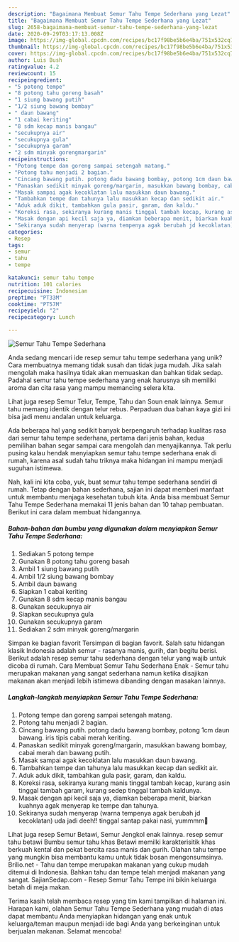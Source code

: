 ```yaml
---
description: "Bagaimana Membuat Semur Tahu Tempe Sederhana yang Lezat"
title: "Bagaimana Membuat Semur Tahu Tempe Sederhana yang Lezat"
slug: 2658-bagaimana-membuat-semur-tahu-tempe-sederhana-yang-lezat
date: 2020-09-29T03:17:13.008Z
image: https://img-global.cpcdn.com/recipes/bc17f98be5b6e4ba/751x532cq70/semur-tahu-tempe-sederhana-foto-resep-utama.jpg
thumbnail: https://img-global.cpcdn.com/recipes/bc17f98be5b6e4ba/751x532cq70/semur-tahu-tempe-sederhana-foto-resep-utama.jpg
cover: https://img-global.cpcdn.com/recipes/bc17f98be5b6e4ba/751x532cq70/semur-tahu-tempe-sederhana-foto-resep-utama.jpg
author: Luis Bush
ratingvalue: 4.2
reviewcount: 15
recipeingredient:
- "5 potong tempe"
- "8 potong tahu goreng basah"
- "1 siung bawang putih"
- "1/2 siung bawang bombay"
- " daun bawang"
- "1 cabai keriting"
- "8 sdm kecap manis bangau"
- "secukupnya air"
- "secukupnya gula"
- "secukupnya garam"
- "2 sdm minyak gorengmargarin"
recipeinstructions:
- "Potong tempe dan goreng sampai setengah matang."
- "Potong tahu menjadi 2 bagian."
- "Cincang bawang putih. potong dadu bawang bombay, potong 1cm daun bawang. iris tipis cabai merah keriting."
- "Panaskan sedikit minyak goreng/margarin, masukkan bawang bombay, cabai merah dan bawang putih."
- "Masak sampai agak kecoklatan lalu masukkan daun bawang."
- "Tambahkan tempe dan tahunya lalu masukkan kecap dan sedikit air."
- "Aduk aduk dikit, tambahkan gula pasir, garam, dan kaldu."
- "Koreksi rasa, sekiranya kurang manis tinggal tambah kecap, kurang asin tinggal tambah garam, kurang sedep tinggal tambah kaldunya."
- "Masak dengan api kecil saja ya, diamkan beberapa menit, biarkan kuahnya agak menyerap ke tempe dan tahunya."
- "Sekiranya sudah menyerap (warna tempenya agak berubah jd kecoklatan) uda jadi deeh!! tinggal santap pakai nasi, yummmm🥰"
categories:
- Resep
tags:
- semur
- tahu
- tempe

katakunci: semur tahu tempe 
nutrition: 101 calories
recipecuisine: Indonesian
preptime: "PT33M"
cooktime: "PT57M"
recipeyield: "2"
recipecategory: Lunch

---
```



![Semur Tahu Tempe Sederhana](https://img-global.cpcdn.com/recipes/bc17f98be5b6e4ba/751x532cq70/semur-tahu-tempe-sederhana-foto-resep-utama.jpg)

Anda sedang mencari ide resep semur tahu tempe sederhana yang unik? Cara membuatnya memang tidak susah dan tidak juga mudah. Jika salah mengolah maka hasilnya tidak akan memuaskan dan bahkan tidak sedap. Padahal semur tahu tempe sederhana yang enak harusnya sih memiliki aroma dan cita rasa yang mampu memancing selera kita.

Lihat juga resep Semur Telur, Tempe, Tahu dan Soun enak lainnya. Semur tahu memang identik dengan telur rebus. Perpaduan dua bahan kaya gizi ini bisa jadi menu andalan untuk keluarga.

Ada beberapa hal yang sedikit banyak berpengaruh terhadap kualitas rasa dari semur tahu tempe sederhana, pertama dari jenis bahan, kedua pemilihan bahan segar sampai cara mengolah dan menyajikannya. Tak perlu pusing kalau hendak menyiapkan semur tahu tempe sederhana enak di rumah, karena asal sudah tahu triknya maka hidangan ini mampu menjadi suguhan istimewa.


Nah, kali ini kita coba, yuk, buat semur tahu tempe sederhana sendiri di rumah. Tetap dengan bahan sederhana, sajian ini dapat memberi manfaat untuk membantu menjaga kesehatan tubuh kita. Anda bisa membuat Semur Tahu Tempe Sederhana memakai 11 jenis bahan dan 10 tahap pembuatan. Berikut ini cara dalam membuat hidangannya.

<!--inarticleads1-->

##### Bahan-bahan dan bumbu yang digunakan dalam menyiapkan Semur Tahu Tempe Sederhana:

1. Sediakan 5 potong tempe
1. Gunakan 8 potong tahu goreng basah
1. Ambil 1 siung bawang putih
1. Ambil 1/2 siung bawang bombay
1. Ambil  daun bawang
1. Siapkan 1 cabai keriting
1. Gunakan 8 sdm kecap manis bangau
1. Gunakan secukupnya air
1. Siapkan secukupnya gula
1. Gunakan secukupnya garam
1. Sediakan 2 sdm minyak goreng/margarin


Simpan ke bagian favorit Tersimpan di bagian favorit. Salah satu hidangan klasik Indonesia adalah semur - rasanya manis, gurih, dan begitu berisi. Berikut adalah resep semur tahu sederhana dengan telur yang wajib untuk dicoba di rumah. Cara Membuat Semur Tahu Sederhana Enak - Semur tahu merupakan makanan yang sangat sederhana namun ketika disajikan makanan akan menjadi lebih istimewa dibanding dengan masakan lainnya. 

<!--inarticleads2-->

##### Langkah-langkah menyiapkan Semur Tahu Tempe Sederhana:

1. Potong tempe dan goreng sampai setengah matang.
1. Potong tahu menjadi 2 bagian.
1. Cincang bawang putih. potong dadu bawang bombay, potong 1cm daun bawang. iris tipis cabai merah keriting.
1. Panaskan sedikit minyak goreng/margarin, masukkan bawang bombay, cabai merah dan bawang putih.
1. Masak sampai agak kecoklatan lalu masukkan daun bawang.
1. Tambahkan tempe dan tahunya lalu masukkan kecap dan sedikit air.
1. Aduk aduk dikit, tambahkan gula pasir, garam, dan kaldu.
1. Koreksi rasa, sekiranya kurang manis tinggal tambah kecap, kurang asin tinggal tambah garam, kurang sedep tinggal tambah kaldunya.
1. Masak dengan api kecil saja ya, diamkan beberapa menit, biarkan kuahnya agak menyerap ke tempe dan tahunya.
1. Sekiranya sudah menyerap (warna tempenya agak berubah jd kecoklatan) uda jadi deeh!! tinggal santap pakai nasi, yummmm🥰


Lihat juga resep Semur Betawi, Semur Jengkol enak lainnya. resep semur tahu betawi Bumbu semur tahu khas Betawi memilki karakterisitik khas berkuah kental dan pekat bercita rasa manis dan gurih. Olahan tahu tempe yang mungkin bisa membantu kamu untuk tidak bosan mengonsumsinya. Brilio.net - Tahu dan tempe merupakan makanan yang cukup mudah ditemui di Indonesia. Bahkan tahu dan tempe telah menjadi makanan yang sangat. SajianSedap.com - Resep Semur Tahu Tempe ini bikin keluarga betah di meja makan. 

Terima kasih telah membaca resep yang tim kami tampilkan di halaman ini. Harapan kami, olahan Semur Tahu Tempe Sederhana yang mudah di atas dapat membantu Anda menyiapkan hidangan yang enak untuk keluarga/teman maupun menjadi ide bagi Anda yang berkeinginan untuk berjualan makanan. Selamat mencoba!
